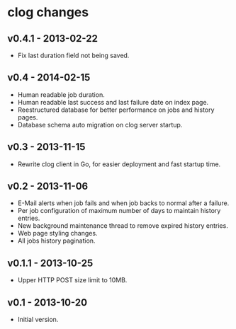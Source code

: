 clog changes
============

## v0.4.1 - 2013-02-22

- Fix last duration field not being saved.

## v0.4 - 2014-02-15

- Human readable job duration.
- Human readable last success and last failure date on index page.
- Reestructured database for better performance on jobs and history pages.
- Database schema auto migration on clog server startup.

## v0.3 - 2013-11-15

- Rewrite clog client in Go, for easier deployment and fast startup time.

## v0.2 - 2013-11-06

- E-Mail alerts when job fails and when job backs to normal after a failure.
- Per job configuration of maximum number of days to maintain history entries.
- New background maintenance thread to remove expired history entries.
- Web page styling changes.
- All jobs history pagination.

## v0.1.1 - 2013-10-25

- Upper HTTP POST size limit to 10MB.

## v0.1 - 2013-10-20

- Initial version.